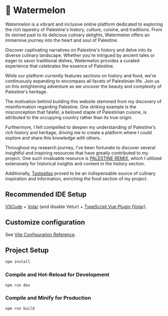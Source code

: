 # 🍉 Watermelon

Watermelon is a vibrant and inclusive online platform dedicated to exploring the rich tapestry of
Palestine's history, culture, cuisine, and traditions. From its storied past to its delicious
culinary delights, Watermelon offers an immersive journey into the heart and soul of Palestine.

Discover captivating narratives on Palestine's history and delve into its diverse culinary
landscape. Whether you're intrigued by ancient tales or eager to savor traditional dishes,
Watermelon provides a curated experience that celebrates the essence of Palestine.

While our platform currently features sections on history and food, we're continuously expanding to
encompass all facets of Palestinian life. Join us on this enlightening adventure as we uncover the
beauty and complexity of Palestine's heritage.

The motivation behind building this website stemmed from my discovery of misinformation regarding
Palestine. One striking example is the misconception that falafel, a beloved staple of Palestinian
cuisine, is attributed to the occupying country rather than its true origin.

Furthermore, I felt compelled to deepen my understanding of Palestine's rich history and heritage,
driving me to create a platform where I could explore and share this knowledge with others.

Throughout my research journey, I've been fortunate to discover several insightful and inspiring
resources that have greatly contributed to my project. One such invaluable resource is
[PALESTINE REMIX](https://remix.aljazeera.com/aje/PalestineRemix/"),
which I utilized extensively for historical
insights and content in the history section.

Additionally, [Tasteatlas](https://www.tasteatlas.com/) proved to be an
indispensable source of culinary
inspiration and information, enriching the food section of my project.

## Recommended IDE Setup

[VSCode](https://code.visualstudio.com/) + [Volar](https://marketplace.visualstudio.com/items?itemName=Vue.volar) (and disable Vetur) + [TypeScript Vue Plugin (Volar)](https://marketplace.visualstudio.com/items?itemName=Vue.vscode-typescript-vue-plugin).

## Customize configuration

See [Vite Configuration Reference](https://vitejs.dev/config/).

## Project Setup

```sh
npm install
```

### Compile and Hot-Reload for Development

```sh
npm run dev
```

### Compile and Minify for Production

```sh
npm run build
```
